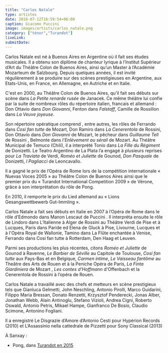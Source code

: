 ```yaml
---
title: "Carlos Natale"
type: artistes
date: 2018-07-12T16:59:54+06:00
caption: Giacomo Puccini
image: images/artists/carlos_natale.png
category: ["ténor","Turandot"]
liveLink: 
submitDate: 
---
```


Carlos Natale est né à Buenos Aires en Argentine où il fait ses études musicales. Il a obtenu son diplôme de chanteur lyrique à l’Institut Supérieur d’Art du Théâtre Colon de Buenos Aires, ainsi qu’un Master à l’Académie Mozarteum de Salzbourg. Depuis quelques années, il est invité régulièrement à se produire sur des scènes prestigieuses en Argentine, aux Etats-Unis, en France, en Allemagne, en Autriche et en Italie.

C'est en 2000, au Théâtre Colon de Buenos Aires, qu'il fait ses débuts sur scène dans *La Petite renarde rusée* de Janacek. Ce même théâtre lui confie par la suite de nombreux rôles du répertoire italien, francais et allemand : Don Ottavio dans *Don Giovanni*, Fenton  dans *Falstaff*, Camille de Rossillon dans *La Veuve joyeuse*.

Son répertoire opératique comprend , entre autres, les rôles de Ferrando dans *Cosi fan tutte* de Mozart, Don Ramiro dans *La Cenerentola* de Rossini, Don Ottavio dans *Don Giovanni* de Mozart, le pêcheur dans *Guillaume Tell* de Rossini , Belmonte dans *l’Enlèvement au sérail* de Mozart. Au Théâtre Municipal de Temuco (Chili), il a interprété Tonio dans *La Fille du Régiment* de Donizetti. Le Teatro Argentino de La Plata l’a engagé à plusieurs reprises pour *La Traviata* de Verdi, *Roméo et Juliette* de Gounod, *Don Pasquale* de Donizetti, *I Pagliacci* de Leoncavallo.

Il a gagné le prix de l’Opéra de Rome lors de la compétition internationale « Nuevas Voces 2005 » au Théâtre Colon de Buenos Aires ainsi que le premier prix du « Turandot International Competition 2009 » de Vérone, grâce à son interprétation du rôle de Pong.

En 2010, il remporte le prix du Lied allemand au « Lions Gesangswettbewerb Gut-Immling ».

Carlos Natale a fait ses débuts en Italie en 2007 à l’Opéra de Rome dans le rôle d’Edmondo dans  Manon Lescaut  de Puccini . Il interpréta ensuite le rôle de Lindoro dans  L’Italienne à Alger  de Rossini au Théâtre Verdi de Pise et à Lucques, Paris dans  Paride ed Elena  de Gluck à Pise, Livourne, Lucques et à l'Opéra Royal de Wallonie, Tamino dans  La Flûte enchantée  à Venise, Ferrando dans  Cosi fan tutte  à Rotterdam, Den Haag et Leuven.

Parmi ses productions les plus récentes, citons *Roméo et Juliette* de Gounod à Ravenne, *Le Barbier de Séville* au Capitole de Toulouse, *Cosi fan tutte* aux Pays-Bas et en Belgique, *Carmen intime*, *Le Vaisseau fantôme* au Theâtre des Arts de Rouen et à la Peniche Opéra de Paris, *La Finta Giardiniera* de Mozart , *Les contes d’Hoffmann* d'Offenbach et la Cenerentola de Rossini à l’opéra de Rouen.

Carlos Natale a travaillé avec des chefs et metteurs en scène prestigieux tels que Gianluca Gelmetti, John Neschling, Antonio Pirolli, Marco Guidarini, Filippo Maria Bressan, Donato Renzetti, Krzysztof Penderecki, Jonas Alber, Jonathan Webb, Alain Antinoglu, Stefano Vizioli, Andrea Cigni, Roberto Oswald, Antonio Petris, Mikael Hampe, Gianfranco De Bosio, Claudio Scimone, Antonino Fogliani.

Il a enregistré Le Disgrazie d’Amore d’Antonio Cesti pour Hypérion Records (2010) et L’Assassinio nella cattedrale de Pizzetti pour Sony Classical (2013)


À Sanxay :
- Pong, dans [Turandot en 2015](/portfolio/2015_turandot/)

